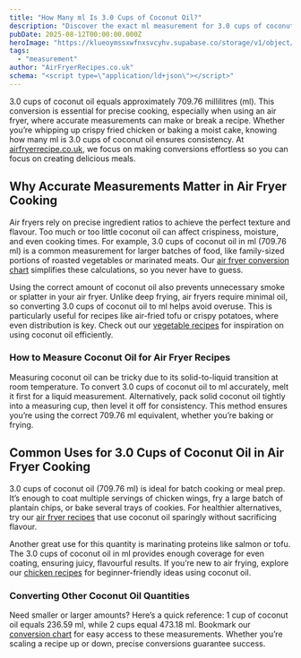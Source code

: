 ```yaml
---
title: "How Many ml Is 3.0 Cups of Coconut Oil?"
description: "Discover the exact ml measurement for 3.0 cups of coconut oil with our simple guide. Perfect for air fryer recipes and baking conversions!"
pubDate: 2025-08-12T00:00:00.000Z
heroImage: "https://klueoymssxwfnxsvcyhv.supabase.co/storage/v1/object/public/md/how-many-ml-is-3-cups-coconut-oil-8716ae45.webp"
tags:
  - "measurement"
author: "AirFryerRecipes.co.uk"
schema: "<script type=\"application/ld+json\"></script>"
---
```


<p>3.0 cups of coconut oil equals approximately 709.76 millilitres (ml). This conversion is essential for precise cooking, especially when using an air fryer, where accurate measurements can make or break a recipe. Whether you’re whipping up crispy fried chicken or baking a moist cake, knowing how many ml is 3.0 cups of coconut oil ensures consistency. At <a href=https://www.airfryerrecipe.co.uk>airfryerrecipe.co.uk</a>, we focus on making conversions effortless so you can focus on creating delicious meals.</p>

<h2>Why Accurate Measurements Matter in Air Fryer Cooking</h2>  
<p>Air fryers rely on precise ingredient ratios to achieve the perfect texture and flavour. Too much or too little coconut oil can affect crispiness, moisture, and even cooking times. For example, 3.0 cups of coconut oil in ml (709.76 ml) is a common measurement for larger batches of food, like family-sized portions of roasted vegetables or marinated meats. Our <a href=https://www.airfryerrecipe.co.uk/air-fryer-conversion-chart>air fryer conversion chart</a> simplifies these calculations, so you never have to guess.</p>  

<p>Using the correct amount of coconut oil also prevents unnecessary smoke or splatter in your air fryer. Unlike deep frying, air fryers require minimal oil, so converting 3.0 cups of coconut oil to ml helps avoid overuse. This is particularly useful for recipes like air-fried tofu or crispy potatoes, where even distribution is key. Check out our <a href=https://www.airfryerrecipe.co.uk/recipe-category/vegetables>vegetable recipes</a> for inspiration on using coconut oil efficiently.</p>

<h3>How to Measure Coconut Oil for Air Fryer Recipes</h3>  
<p>Measuring coconut oil can be tricky due to its solid-to-liquid transition at room temperature. To convert 3.0 cups of coconut oil to ml accurately, melt it first for a liquid measurement. Alternatively, pack solid coconut oil tightly into a measuring cup, then level it off for consistency. This method ensures you’re using the correct 709.76 ml equivalent, whether you’re baking or frying.</p>  

<h2>Common Uses for 3.0 Cups of Coconut Oil in Air Fryer Cooking</h2>  
<p>3.0 cups of coconut oil (709.76 ml) is ideal for batch cooking or meal prep. It’s enough to coat multiple servings of chicken wings, fry a large batch of plantain chips, or bake several trays of cookies. For healthier alternatives, try our <a href=https://www.airfryerrecipe.co.uk/recipes>air fryer recipes</a> that use coconut oil sparingly without sacrificing flavour.</p>  

<p>Another great use for this quantity is marinating proteins like salmon or tofu. The 3.0 cups of coconut oil in ml provides enough coverage for even coating, ensuring juicy, flavourful results. If you’re new to air frying, explore our <a href=https://www.airfryerrecipe.co.uk/recipe-category/chicken>chicken recipes</a> for beginner-friendly ideas using coconut oil.</p>  

<h3>Converting Other Coconut Oil Quantities</h3>  
<p>Need smaller or larger amounts? Here’s a quick reference: 1 cup of coconut oil equals 236.59 ml, while 2 cups equal 473.18 ml. Bookmark our <a href=https://www.airfryerrecipe.co.uk/air-fryer-conversion-chart>conversion chart</a> for easy access to these measurements. Whether you’re scaling a recipe up or down, precise conversions guarantee success.</p>